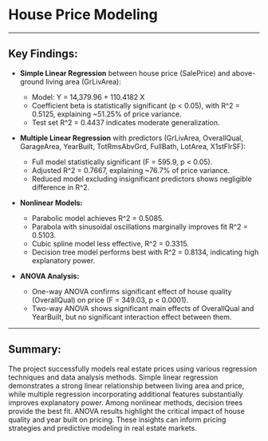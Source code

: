 # House Price Modeling  

---

## Key Findings:

- **Simple Linear Regression** between house price (SalePrice) and above-ground living area (GrLivArea):
  - Model:  Y = 14,379.96 + 110.4182 X
  - Coefficient beta is statistically significant (p < 0.05), with R^2 = 0.5125, explaining ~51.25% of price variance.
  - Test set R^2 = 0.4437 indicates moderate generalization.

- **Multiple Linear Regression** with predictors (GrLivArea, OverallQual, GarageArea, YearBuilt, TotRmsAbvGrd, FullBath, LotArea, X1stFlrSF):
  - Full model statistically significant (F = 595.9, p < 0.05).
  - Adjusted R^2 = 0.7667, explaining ~76.7% of price variance.
  - Reduced model excluding insignificant predictors shows negligible difference in R^2.

- **Nonlinear Models:**
  - Parabolic model achieves R^2 = 0.5085.
  - Parabola with sinusoidal oscillations marginally improves fit R^2 = 0.5103.
  - Cubic spline model less effective, R^2 = 0.3315.
  - Decision tree model performs best with R^2 = 0.8134, indicating high explanatory power.

- **ANOVA Analysis:**
  - One-way ANOVA confirms significant effect of house quality (OverallQual) on price (F = 349.03, p < 0.0001).
  - Two-way ANOVA shows significant main effects of OverallQual and YearBuilt, but no significant interaction effect between them.

---

## Summary:

The project successfully models real estate prices using various regression techniques and data analysis methods. Simple linear regression demonstrates a strong linear relationship between living area and price, while multiple regression incorporating additional features substantially improves explanatory power. Among nonlinear methods, decision trees provide the best fit. ANOVA results highlight the critical impact of house quality and year built on pricing. These insights can inform pricing strategies and predictive modeling in real estate markets.
